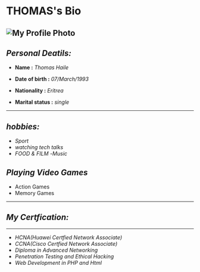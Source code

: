 
# THOMAS's Bio

![My Profile Photo](https://avatars0.githubusercontent.com/u/59530856?s=460&v=4)
---

## **_Personal Deatils:_**

* **Name :** *_Thomas Haile_*
  
* **Date of birth :** _07/March/1993_
  
* **Nationality :** _Eritrea_  
* **Marital status :** _single_


---
## _hobbies:_

- _Sport_
- _watching tech talks_
- _FOOD & FILM_
-_Music_
 

## _Playing Video Games_
  - Action Games 
  - Memory Games 

  ---
 ## _My Certfication:_
 
  ---
- _HCNA(Huawei Certfied Network Associate)_
- _CCNA(Cisco Certfied Network Associate)_
- _Diploma in Advanced Networking_
- _Penetration Testing and Ethical Hacking_
- _Web Development in PHP and Html_



